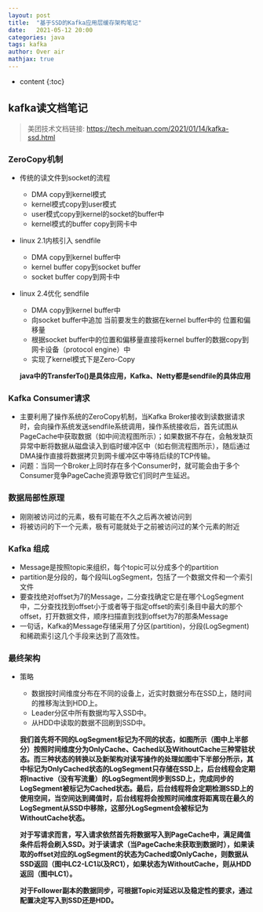 ```yaml
---
layout: post
title:  "基于SSD的Kafka应用层缓存架构笔记"
date:   2021-05-12 20:00
categories: java
tags: kafka
author: Over air
mathjax: true
---
```

* content
{:toc}

## kafka读文档笔记
> 美团技术文档链接: https://tech.meituan.com/2021/01/14/kafka-ssd.html 

### ZeroCopy机制

- 传统的读文件到socket的流程
    - DMA copy到kernel模式
    - kernel模式copy到user模式
    - user模式copy到kernel的socket的buffer中
    - kernel模式的buffer copy到网卡中

- linux 2.1内核引入 sendfile
    - DMA copy到kernel buffer中
    - kernel buffer copy到socket buffer
    - socket buffer copy到网卡中
- linux 2.4优化 sendfile
    - DMA copy到kernel buffer中
    - 向socket buffer中追加 当前要发生的数据在kernel buffer中的 位置和偏移量
    - 根据socket buffer中的位置和偏移量直接将kernel buffer的数据copy到网卡设备（protocol engine）中   
    - 实现了kernel模式下是Zero-Copy

    **java中的TransferTo()是具体应用，Kafka、Netty都是sendfile的具体应用** 

### Kafka Consumer请求
- 主要利用了操作系统的ZeroCopy机制，当Kafka Broker接收到读数据请求时，会向操作系统发送sendfile系统调用，操作系统接收后，首先试图从PageCache中获取数据（如中间流程图所示）；如果数据不存在，会触发缺页异常中断将数据从磁盘读入到临时缓冲区中（如右侧流程图所示），随后通过DMA操作直接将数据拷贝到网卡缓冲区中等待后续的TCP传输。
- 问题：当同一个Broker上同时存在多个Consumer时，就可能会由于多个Consumer竞争PageCache资源导致它们同时产生延迟。

### 数据局部性原理
- 刚刚被访问过的元素，极有可能在不久之后再次被访问到
- 将被访问的下一个元素，极有可能就处于之前被访问过的某个元素的附近

### Kafka 组成
- Message是按照topic来组织，每个topic可以分成多个的partition
- partition是分段的，每个段叫LogSegment，包括了一个数据文件和一个索引文件
- 要查找绝对offset为7的Message，二分查找确定它是在哪个LogSegment中，二分查找找到offset小于或者等于指定offset的索引条目中最大的那个offset，打开数据文件，顺序扫描直到找到offset为7的那条Message
- 一句话，Kafka的Message存储采用了分区(partition)，分段(LogSegment)和稀疏索引这几个手段来达到了高效性。

### 最终架构
- 策略
    - 数据按时间维度分布在不同的设备上，近实时数据分布在SSD上，随时间的推移淘汰到HDD上。
    - Leader分区中所有数据均写入SSD中。
    - 从HDD中读取的数据不回刷到SSD中。
 
    **我们首先将不同的LogSegment标记为不同的状态，如图所示（图中上半部分）按照时间维度分为OnlyCache、Cached以及WithoutCache三种常驻状态。而三种状态的转换以及新架构对读写操作的处理如图中下半部分所示，其中标记为OnlyCached状态的LogSegment只存储在SSD上，后台线程会定期将Inactive（没有写流量）的LogSegment同步到SSD上，完成同步的LogSegment被标记为Cached状态。最后，后台线程将会定期检测SSD上的使用空间，当空间达到阈值时，后台线程将会按照时间维度将距离现在最久的LogSegment从SSD中移除，这部分LogSegment会被标记为WithoutCache状态。**

    **对于写请求而言，写入请求依然首先将数据写入到PageCache中，满足阈值条件后将会刷入SSD。对于读请求（当PageCache未获取到数据时），如果读取的offset对应的LogSegment的状态为Cached或OnlyCache，则数据从SSD返回（图中LC2-LC1以及RC1），如果状态为WithoutCache，则从HDD返回（图中LC1）。**

    **对于Follower副本的数据同步，可根据Topic对延迟以及稳定性的要求，通过配置决定写入到SSD还是HDD。**